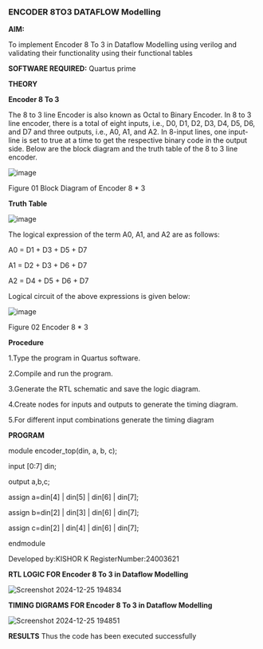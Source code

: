 ### ENCODER 8TO3 DATAFLOW Modelling

**AIM:**

To implement  Encoder 8 To 3 in Dataflow Modelling using verilog and validating their functionality using their functional tables

**SOFTWARE REQUIRED:** Quartus prime

**THEORY**

**Encoder 8 To 3**

The 8 to 3 line Encoder is also known as Octal to Binary Encoder. In 8 to 3 line encoder, there is a total of eight inputs, i.e., D0, D1, D2, D3, D4, D5, D6, and D7 and three outputs, i.e., A0, A1, and A2. In 8-input lines, one input-line is set to true at a time to get the respective binary code in the output side. Below are the block diagram and the truth table of the 8 to 3 line encoder.

![image](https://github.com/naavaneetha/ENCODER8TO3DATAFLOW/assets/154305477/0bc242c1-eb9e-4c47-afe5-30428470efc3)

Figure 01  Block Diagram of Encoder 8 * 3

**Truth Table**

![image](https://github.com/naavaneetha/ENCODER8TO3DATAFLOW/assets/154305477/35496b14-ae6e-4cd1-9abd-d6736b576575)

The logical expression of the term A0, A1, and A2 are as follows:

A0 = D1 + D3 + D5 + D7

A1 = D2 + D3 + D6 + D7

A2 = D4 + D5 + D6 + D7

Logical circuit of the above expressions is given below:

![image](https://github.com/naavaneetha/ENCODER8TO3DATAFLOW/assets/154305477/95acaee6-c873-4c75-89eb-ef09fb158053)

Figure 02  Encoder 8 * 3

**Procedure**

1.Type the program in Quartus software.

2.Compile and run the program.

3.Generate the RTL schematic and save the logic diagram.

4.Create nodes for inputs and outputs to generate the timing diagram.

5.For different input combinations generate the timing diagram

**PROGRAM**

module encoder_top(din, a, b, c);

input [0:7] din;

output a,b,c;


assign a=din[4] | din[5] | din[6] | din[7];

assign b=din[2] | din[3] | din[6] | din[7];

assign c=din[2] | din[4] | din[6] | din[7];

endmodule

Developed by:KISHOR K RegisterNumber:24003621


**RTL LOGIC FOR Encoder 8 To 3 in Dataflow Modelling**

![Screenshot 2024-12-25 194834](https://github.com/user-attachments/assets/59364f3e-f046-4ba3-b108-91d480a000b5)


**TIMING DIGRAMS FOR Encoder 8 To 3 in Dataflow Modelling**

![Screenshot 2024-12-25 194851](https://github.com/user-attachments/assets/cbd295c2-ef25-46b1-a03e-26daa346dc60)


**RESULTS**
Thus the code has been executed successfully


